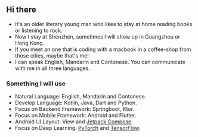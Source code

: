 ## Hi there
- It's an older literary young man who likes to stay at home reading books or listening to rock.
- Now I stay at Shenzhen, sometimes I will show up in Guangzhou or Hong Kong.
- If you meet an one that is coding with a macbook in a coffee-shop from those cities, maybe that's me!
- I can speak English, Mandarin and Contonese. You can communicate with me in all three languages.
  

### Something I will use
- Natural Language: English, Mandarin and Contonese.
- Develop Language: Kotlin, Java, Dart and Python.
- Focus on Backend Framework: Springboot, Ktor.
- Focus on Mobile Framework: Android and Flutter.
- Android UI Layout: View and [Jetpack Compose](https://developer.android.com/develop/ui/compose).
- Focus on Deep Learning: [PyTorch](https://pytorch.org) and [TensorFlow](https://www.tensorflow.org/).

